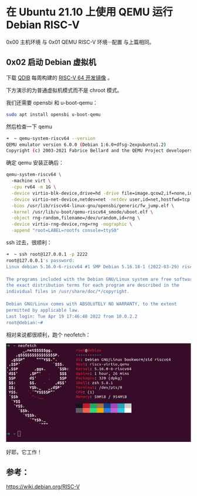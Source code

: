 # 在 Ubuntu 21.10 上使用 QEMU 运行 Debian RISC-V

0x00 主机环境 与 0x01 QEMU RISC-V 环境···配置 与上篇相同。

## 0x02 启动 Debian 虚拟机

下载 [QDIB](https://people.debian.org/~gio/dqib/) 每周构建的 [RISC-V 64 开发镜像](https://gitlab.com/api/v4/projects/giomasce%2Fdqib/jobs/artifacts/master/download?job=convert_riscv64-virt) 。

下方演示的为普通虚拟机模式而不是 chroot 模式。

我们还需要 opensbi 和 u-boot-qemu：

```bash
sudo apt install opensbi u-boot-qemu
```

然后检查一下 qemu

```bash
➜  ~ qemu-system-riscv64 --version
QEMU emulator version 6.0.0 (Debian 1:6.0+dfsg-2expubuntu1.2)
Copyright (c) 2003-2021 Fabrice Bellard and the QEMU Project developers
```

确定 qemu 安装正确后：

```bash
qemu-system-riscv64 \ 
  -machine virt \
  -cpu rv64 -m 1G \
  -device virtio-blk-device,drive=hd -drive file=image.qcow2,if=none,id=hd \
  -device virtio-net-device,netdev=net -netdev user,id=net,hostfwd=tcp::2022-:22 \
  -bios /usr/lib/riscv64-linux-gnu/opensbi/generic/fw_jump.elf \
  -kernel /usr/lib/u-boot/qemu-riscv64_smode/uboot.elf \
  -object rng-random,filename=/dev/urandom,id=rng \
  -device virtio-rng-device,rng=rng -nographic \
  -append "root=LABEL=rootfs console=ttyS0"
```

ssh 过去，很顺利：

```bash
➜  ~ ssh root@127.0.0.1 -p 2222   
root@127.0.0.1's password: 
Linux debian 5.16.0-6-riscv64 #1 SMP Debian 5.16.18-1 (2022-03-29) riscv64

The programs included with the Debian GNU/Linux system are free software;
the exact distribution terms for each program are described in the
individual files in /usr/share/doc/*/copyright.

Debian GNU/Linux comes with ABSOLUTELY NO WARRANTY, to the extent
permitted by applicable law.
Last login: Tue Apr 19 17:46:48 2022 from 10.0.2.2
root@debian:~# 
```

相对来说都很顺利，跑个 neofetch：

![](neofetch.png)

好耶，它工作！

## 参考：

https://wiki.debian.org/RISC-V